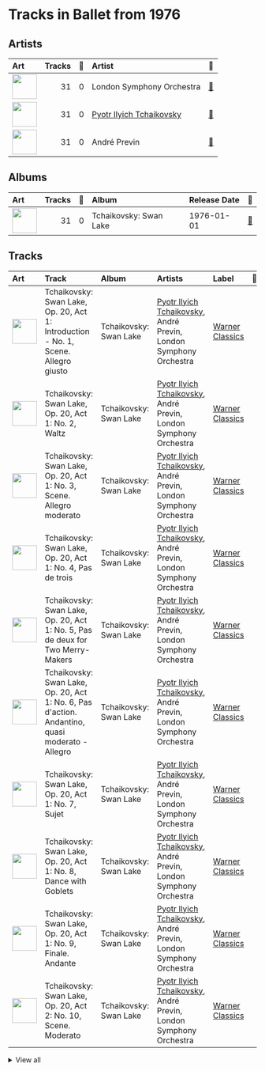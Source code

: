 # Tracks in Ballet from 1976

## Artists

| Art | Tracks | 💚 | Artist | 🔗 |
|:---|---:|---:|:---|:---|
| <img src="https://i.scdn.co/image/ab6761610000e5eb5a5d168879568c94e86c61aa" alt="" width="50" /> | 31 | 0 | London Symphony Orchestra | [🔗](https://open.spotify.com/artist/5yxyJsFanEAuwSM5kOuZKc) |
| <img src="https://i.scdn.co/image/9a7c31f43e22a95f6d3c57baf4f87a3a9d2b93e0" alt="" width="50" /> | 31 | 0 | [Pyotr Ilyich Tchaikovsky](../../artists/pyotr_ilyich_tchaikovsky/overview.md) | [🔗](https://open.spotify.com/artist/3MKCzCnpzw3TjUYs2v7vDA) |
| <img src="https://i.scdn.co/image/8680bc690ee5747b08f6a9a7566f000cce6e220b" alt="" width="50" /> | 31 | 0 | André Previn | [🔗](https://open.spotify.com/artist/2tfWguHr2nj4e8KXLKciVq) |

## Albums

| Art | Tracks | 💚 | Album | Release Date | 🔗 |
|:---|---:|---:|:---|:---|:---|
| <img src="https://i.scdn.co/image/ab67616d0000b2731d9c6602aa95abd8c5b146da" alt="" width="50" /> | 31 | 0 | Tchaikovsky: Swan Lake | 1976-01-01 | [🔗](https://open.spotify.com/album/7dVA06E7AP7P7VzPyNxQVO) |

## Tracks

| Art | Track | Album | Artists | Label | 💚 | 🔗 |
|:---|:---|:---|:---|:---|:---|:---|
| <img src="https://i.scdn.co/image/ab67616d0000b2731d9c6602aa95abd8c5b146da" alt="" width="50" /> | Tchaikovsky: Swan Lake, Op. 20, Act 1: Introduction - No. 1, Scene. Allegro giusto | Tchaikovsky: Swan Lake | [Pyotr Ilyich Tchaikovsky](../../artists/pyotr_ilyich_tchaikovsky/overview.md), André Previn, London Symphony Orchestra | [Warner Classics](../../labels/warner_classics) | | [🔗](https://open.spotify.com/track/5tNUaNoIMdJcdHGj25a7gD) |
| <img src="https://i.scdn.co/image/ab67616d0000b2731d9c6602aa95abd8c5b146da" alt="" width="50" /> | Tchaikovsky: Swan Lake, Op. 20, Act 1: No. 2, Waltz | Tchaikovsky: Swan Lake | [Pyotr Ilyich Tchaikovsky](../../artists/pyotr_ilyich_tchaikovsky/overview.md), André Previn, London Symphony Orchestra | [Warner Classics](../../labels/warner_classics) | | [🔗](https://open.spotify.com/track/7gwqbiFgNU1VddAK2XO5Wr) |
| <img src="https://i.scdn.co/image/ab67616d0000b2731d9c6602aa95abd8c5b146da" alt="" width="50" /> | Tchaikovsky: Swan Lake, Op. 20, Act 1: No. 3, Scene. Allegro moderato | Tchaikovsky: Swan Lake | [Pyotr Ilyich Tchaikovsky](../../artists/pyotr_ilyich_tchaikovsky/overview.md), André Previn, London Symphony Orchestra | [Warner Classics](../../labels/warner_classics) | | [🔗](https://open.spotify.com/track/2pck96k8ppFMeyTONVAFLq) |
| <img src="https://i.scdn.co/image/ab67616d0000b2731d9c6602aa95abd8c5b146da" alt="" width="50" /> | Tchaikovsky: Swan Lake, Op. 20, Act 1: No. 4, Pas de trois | Tchaikovsky: Swan Lake | [Pyotr Ilyich Tchaikovsky](../../artists/pyotr_ilyich_tchaikovsky/overview.md), André Previn, London Symphony Orchestra | [Warner Classics](../../labels/warner_classics) | | [🔗](https://open.spotify.com/track/3lE4dnrzG0FQxg67ZOl9rx) |
| <img src="https://i.scdn.co/image/ab67616d0000b2731d9c6602aa95abd8c5b146da" alt="" width="50" /> | Tchaikovsky: Swan Lake, Op. 20, Act 1: No. 5, Pas de deux for Two Merry-Makers | Tchaikovsky: Swan Lake | [Pyotr Ilyich Tchaikovsky](../../artists/pyotr_ilyich_tchaikovsky/overview.md), André Previn, London Symphony Orchestra | [Warner Classics](../../labels/warner_classics) | | [🔗](https://open.spotify.com/track/4c36o7MDZ6iXYedl5DMvO5) |
| <img src="https://i.scdn.co/image/ab67616d0000b2731d9c6602aa95abd8c5b146da" alt="" width="50" /> | Tchaikovsky: Swan Lake, Op. 20, Act 1: No. 6, Pas d'action. Andantino, quasi moderato - Allegro | Tchaikovsky: Swan Lake | [Pyotr Ilyich Tchaikovsky](../../artists/pyotr_ilyich_tchaikovsky/overview.md), André Previn, London Symphony Orchestra | [Warner Classics](../../labels/warner_classics) | | [🔗](https://open.spotify.com/track/6DlYVW2A5tBGwyrVYQnGsO) |
| <img src="https://i.scdn.co/image/ab67616d0000b2731d9c6602aa95abd8c5b146da" alt="" width="50" /> | Tchaikovsky: Swan Lake, Op. 20, Act 1: No. 7, Sujet | Tchaikovsky: Swan Lake | [Pyotr Ilyich Tchaikovsky](../../artists/pyotr_ilyich_tchaikovsky/overview.md), André Previn, London Symphony Orchestra | [Warner Classics](../../labels/warner_classics) | | [🔗](https://open.spotify.com/track/5vQefc73LyaFwEPPcVspar) |
| <img src="https://i.scdn.co/image/ab67616d0000b2731d9c6602aa95abd8c5b146da" alt="" width="50" /> | Tchaikovsky: Swan Lake, Op. 20, Act 1: No. 8, Dance with Goblets | Tchaikovsky: Swan Lake | [Pyotr Ilyich Tchaikovsky](../../artists/pyotr_ilyich_tchaikovsky/overview.md), André Previn, London Symphony Orchestra | [Warner Classics](../../labels/warner_classics) | | [🔗](https://open.spotify.com/track/5k4h8TjWUws1995o3eOW0X) |
| <img src="https://i.scdn.co/image/ab67616d0000b2731d9c6602aa95abd8c5b146da" alt="" width="50" /> | Tchaikovsky: Swan Lake, Op. 20, Act 1: No. 9, Finale. Andante | Tchaikovsky: Swan Lake | [Pyotr Ilyich Tchaikovsky](../../artists/pyotr_ilyich_tchaikovsky/overview.md), André Previn, London Symphony Orchestra | [Warner Classics](../../labels/warner_classics) | | [🔗](https://open.spotify.com/track/30zjefBZWdYaliUSutB6xZ) |
| <img src="https://i.scdn.co/image/ab67616d0000b2731d9c6602aa95abd8c5b146da" alt="" width="50" /> | Tchaikovsky: Swan Lake, Op. 20, Act 2: No. 10, Scene. Moderato | Tchaikovsky: Swan Lake | [Pyotr Ilyich Tchaikovsky](../../artists/pyotr_ilyich_tchaikovsky/overview.md), André Previn, London Symphony Orchestra | [Warner Classics](../../labels/warner_classics) | | [🔗](https://open.spotify.com/track/2xizRhme7pYeITbH1NLLGt) |


<details>
<summary>View all</summary>

| Art | Track | Album | Artists | Label | 💚 | 🔗 |
|:---|:---|:---|:---|:---|:---|:---|
| <img src="https://i.scdn.co/image/ab67616d0000b2731d9c6602aa95abd8c5b146da" alt="" width="50" /> | Tchaikovsky: Swan Lake, Op. 20, Act 2: No. 11, Scene. Allegro moderato - Moderato - Allegro vivo | Tchaikovsky: Swan Lake | [Pyotr Ilyich Tchaikovsky](../../artists/pyotr_ilyich_tchaikovsky/overview.md), André Previn, London Symphony Orchestra | [Warner Classics](../../labels/warner_classics) | | [🔗](https://open.spotify.com/track/5ItPxeVnRy31PwbheRAZyw) |
| <img src="https://i.scdn.co/image/ab67616d0000b2731d9c6602aa95abd8c5b146da" alt="" width="50" /> | Tchaikovsky: Swan Lake, Op. 20, Act 2: No. 12, Scene. Allegro - Moderato assai quasi andante | Tchaikovsky: Swan Lake | [Pyotr Ilyich Tchaikovsky](../../artists/pyotr_ilyich_tchaikovsky/overview.md), André Previn, London Symphony Orchestra | [Warner Classics](../../labels/warner_classics) | | [🔗](https://open.spotify.com/track/4MK0IoF2M5oUMvOrguhyYF) |
| <img src="https://i.scdn.co/image/ab67616d0000b2731d9c6602aa95abd8c5b146da" alt="" width="50" /> | Tchaikovsky: Swan Lake, Op. 20, Act 2: No. 13, Dances of the Swans | Tchaikovsky: Swan Lake | [Pyotr Ilyich Tchaikovsky](../../artists/pyotr_ilyich_tchaikovsky/overview.md), André Previn, London Symphony Orchestra | [Warner Classics](../../labels/warner_classics) | | [🔗](https://open.spotify.com/track/2LETLpcnlbL2d5IbnNYLf8) |
| <img src="https://i.scdn.co/image/ab67616d0000b2731d9c6602aa95abd8c5b146da" alt="" width="50" /> | Tchaikovsky: Swan Lake, Op. 20, Act 2: No. 14, Scene. Moderato | Tchaikovsky: Swan Lake | [Pyotr Ilyich Tchaikovsky](../../artists/pyotr_ilyich_tchaikovsky/overview.md), André Previn, London Symphony Orchestra | [Warner Classics](../../labels/warner_classics) | | [🔗](https://open.spotify.com/track/3NlS13lSrtQAL9Nf7ZNoRW) |
| <img src="https://i.scdn.co/image/ab67616d0000b2731d9c6602aa95abd8c5b146da" alt="" width="50" /> | Tchaikovsky: Swan Lake, Op. 20, Act 3, Appendix I: Pas de deux | Tchaikovsky: Swan Lake | [Pyotr Ilyich Tchaikovsky](../../artists/pyotr_ilyich_tchaikovsky/overview.md), André Previn, London Symphony Orchestra | [Warner Classics](../../labels/warner_classics) | | [🔗](https://open.spotify.com/track/7hh18ES59TNeJnBSVJKtmV) |
| <img src="https://i.scdn.co/image/ab67616d0000b2731d9c6602aa95abd8c5b146da" alt="" width="50" /> | Tchaikovsky: Swan Lake, Op. 20, Act 3, Appendix II: No. 20a, Russian Dance | Tchaikovsky: Swan Lake | [Pyotr Ilyich Tchaikovsky](../../artists/pyotr_ilyich_tchaikovsky/overview.md), André Previn, London Symphony Orchestra | [Warner Classics](../../labels/warner_classics) | | [🔗](https://open.spotify.com/track/0H9IxK78CYvsvIWa3fNpdS) |
| <img src="https://i.scdn.co/image/ab67616d0000b2731d9c6602aa95abd8c5b146da" alt="" width="50" /> | Tchaikovsky: Swan Lake, Op. 20, Act 3: No. 15, Scene. March - Allegro giusto | Tchaikovsky: Swan Lake | [Pyotr Ilyich Tchaikovsky](../../artists/pyotr_ilyich_tchaikovsky/overview.md), André Previn, London Symphony Orchestra | [Warner Classics](../../labels/warner_classics) | | [🔗](https://open.spotify.com/track/0x8zPL3DG2zfVSUzZQiCKL) |
| <img src="https://i.scdn.co/image/ab67616d0000b2731d9c6602aa95abd8c5b146da" alt="" width="50" /> | Tchaikovsky: Swan Lake, Op. 20, Act 3: No. 16, Ballabile. Dance of the Guests and the Dwarfs | Tchaikovsky: Swan Lake | [Pyotr Ilyich Tchaikovsky](../../artists/pyotr_ilyich_tchaikovsky/overview.md), André Previn, London Symphony Orchestra | [Warner Classics](../../labels/warner_classics) | | [🔗](https://open.spotify.com/track/6fvore08Y6schFpAtmapXW) |
| <img src="https://i.scdn.co/image/ab67616d0000b2731d9c6602aa95abd8c5b146da" alt="" width="50" /> | Tchaikovsky: Swan Lake, Op. 20, Act 3: No. 17, Entrance of the Guests and Waltz | Tchaikovsky: Swan Lake | [Pyotr Ilyich Tchaikovsky](../../artists/pyotr_ilyich_tchaikovsky/overview.md), André Previn, London Symphony Orchestra | [Warner Classics](../../labels/warner_classics) | | [🔗](https://open.spotify.com/track/1RiQJx6VNLVG2SLbyiN6tK) |
| <img src="https://i.scdn.co/image/ab67616d0000b2731d9c6602aa95abd8c5b146da" alt="" width="50" /> | Tchaikovsky: Swan Lake, Op. 20, Act 3: No. 18, Scene. Allegro - Allegro giusto | Tchaikovsky: Swan Lake | [Pyotr Ilyich Tchaikovsky](../../artists/pyotr_ilyich_tchaikovsky/overview.md), André Previn, London Symphony Orchestra | [Warner Classics](../../labels/warner_classics) | | [🔗](https://open.spotify.com/track/2YzKk2NMadveUJ5gSMmo5W) |
| <img src="https://i.scdn.co/image/ab67616d0000b2731d9c6602aa95abd8c5b146da" alt="" width="50" /> | Tchaikovsky: Swan Lake, Op. 20, Act 3: No. 19, Pas de six | Tchaikovsky: Swan Lake | [Pyotr Ilyich Tchaikovsky](../../artists/pyotr_ilyich_tchaikovsky/overview.md), André Previn, London Symphony Orchestra | [Warner Classics](../../labels/warner_classics) | | [🔗](https://open.spotify.com/track/5BgU68GB0DoFSxkwuIsLU2) |
| <img src="https://i.scdn.co/image/ab67616d0000b2731d9c6602aa95abd8c5b146da" alt="" width="50" /> | Tchaikovsky: Swan Lake, Op. 20, Act 3: No. 20, Hungarian Dance "Czárdás" | Tchaikovsky: Swan Lake | [Pyotr Ilyich Tchaikovsky](../../artists/pyotr_ilyich_tchaikovsky/overview.md), André Previn, London Symphony Orchestra | [Warner Classics](../../labels/warner_classics) | | [🔗](https://open.spotify.com/track/6YbcqXNj8MEclUKVeicLYU) |
| <img src="https://i.scdn.co/image/ab67616d0000b2731d9c6602aa95abd8c5b146da" alt="" width="50" /> | Tchaikovsky: Swan Lake, Op. 20, Act 3: No. 21, Spanish Dance | Tchaikovsky: Swan Lake | [Pyotr Ilyich Tchaikovsky](../../artists/pyotr_ilyich_tchaikovsky/overview.md), André Previn, London Symphony Orchestra | [Warner Classics](../../labels/warner_classics) | | [🔗](https://open.spotify.com/track/3Vulgn0kOld0a561mg7yt4) |
| <img src="https://i.scdn.co/image/ab67616d0000b2731d9c6602aa95abd8c5b146da" alt="" width="50" /> | Tchaikovsky: Swan Lake, Op. 20, Act 3: No. 22, Neapolitan Dance | Tchaikovsky: Swan Lake | [Pyotr Ilyich Tchaikovsky](../../artists/pyotr_ilyich_tchaikovsky/overview.md), André Previn, London Symphony Orchestra | [Warner Classics](../../labels/warner_classics) | | [🔗](https://open.spotify.com/track/4nj7bhtLH0R1xW0mybToZx) |
| <img src="https://i.scdn.co/image/ab67616d0000b2731d9c6602aa95abd8c5b146da" alt="" width="50" /> | Tchaikovsky: Swan Lake, Op. 20, Act 3: No. 23, Mazurka | Tchaikovsky: Swan Lake | [Pyotr Ilyich Tchaikovsky](../../artists/pyotr_ilyich_tchaikovsky/overview.md), André Previn, London Symphony Orchestra | [Warner Classics](../../labels/warner_classics) | | [🔗](https://open.spotify.com/track/2yf6Hbs6YR3o1iEtOxr91R) |
| <img src="https://i.scdn.co/image/ab67616d0000b2731d9c6602aa95abd8c5b146da" alt="" width="50" /> | Tchaikovsky: Swan Lake, Op. 20, Act 3: No. 24, Scene. Allegro - Valse - Allegro vivo | Tchaikovsky: Swan Lake | [Pyotr Ilyich Tchaikovsky](../../artists/pyotr_ilyich_tchaikovsky/overview.md), André Previn, London Symphony Orchestra | [Warner Classics](../../labels/warner_classics) | | [🔗](https://open.spotify.com/track/6kmeyBsHTsgvNfng8D3r1d) |
| <img src="https://i.scdn.co/image/ab67616d0000b2731d9c6602aa95abd8c5b146da" alt="" width="50" /> | Tchaikovsky: Swan Lake, Op. 20, Act 4: No. 25, Entr'acte | Tchaikovsky: Swan Lake | [Pyotr Ilyich Tchaikovsky](../../artists/pyotr_ilyich_tchaikovsky/overview.md), André Previn, London Symphony Orchestra | [Warner Classics](../../labels/warner_classics) | | [🔗](https://open.spotify.com/track/4e1dRJR5QrPOlfjx3jShah) |
| <img src="https://i.scdn.co/image/ab67616d0000b2731d9c6602aa95abd8c5b146da" alt="" width="50" /> | Tchaikovsky: Swan Lake, Op. 20, Act 4: No. 26, Scene. Allegro ma non troppo | Tchaikovsky: Swan Lake | [Pyotr Ilyich Tchaikovsky](../../artists/pyotr_ilyich_tchaikovsky/overview.md), André Previn, London Symphony Orchestra | [Warner Classics](../../labels/warner_classics) | | [🔗](https://open.spotify.com/track/4DhZXyID8nEQmTqWzZ0nC7) |
| <img src="https://i.scdn.co/image/ab67616d0000b2731d9c6602aa95abd8c5b146da" alt="" width="50" /> | Tchaikovsky: Swan Lake, Op. 20, Act 4: No. 27, Dance of the Little Swans | Tchaikovsky: Swan Lake | [Pyotr Ilyich Tchaikovsky](../../artists/pyotr_ilyich_tchaikovsky/overview.md), André Previn, London Symphony Orchestra | [Warner Classics](../../labels/warner_classics) | | [🔗](https://open.spotify.com/track/4Qu4tyMIENrOgUSGGbJhb4) |
| <img src="https://i.scdn.co/image/ab67616d0000b2731d9c6602aa95abd8c5b146da" alt="" width="50" /> | Tchaikovsky: Swan Lake, Op. 20, Act 4: No. 28, Scene. Allegro agitato | Tchaikovsky: Swan Lake | [Pyotr Ilyich Tchaikovsky](../../artists/pyotr_ilyich_tchaikovsky/overview.md), André Previn, London Symphony Orchestra | [Warner Classics](../../labels/warner_classics) | | [🔗](https://open.spotify.com/track/5jg3xtvH1ZkLO2XtaefaSF) |
| <img src="https://i.scdn.co/image/ab67616d0000b2731d9c6602aa95abd8c5b146da" alt="" width="50" /> | Tchaikovsky: Swan Lake, Op. 20, Act 4: No. 29, Finale | Tchaikovsky: Swan Lake | [Pyotr Ilyich Tchaikovsky](../../artists/pyotr_ilyich_tchaikovsky/overview.md), André Previn, London Symphony Orchestra | [Warner Classics](../../labels/warner_classics) | | [🔗](https://open.spotify.com/track/5nYUMQDawD0zfqMtqXq8Ds) |

</details>

